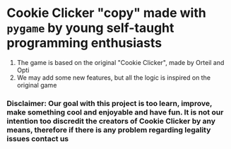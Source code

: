 # Cookie Clicker "copy" made with `pygame` by young self-taught programming enthusiasts

1. The game is based on the original "Cookie Clicker", made by Orteil and Opti
2. We may add some new features, but all the logic is inspired on the original game

### Disclaimer: Our goal with this project is too learn, improve, make something cool and enjoyable and have fun. It is not our intention too discredit the creators of Cookie Clicker by any means, therefore if there is any problem regarding legality issues contact us
